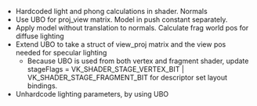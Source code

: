 - Hardcoded light and phong calculations in shader. Normals
- Use UBO for proj_view matrix. Model in push constant separately.
- Apply model without translation to normals. Calculate frag world pos for diffuse lighting
- Extend UBO to take a struct of view_proj matrix and the view pos needed for specular lighting
    - Because UBO is used from both vertex and fragment shader, update stageFlags = VK_SHADER_STAGE_VERTEX_BIT | VK_SHADER_STAGE_FRAGMENT_BIT for descriptor set layout bindings.
- Unhardcode lighting parameters, by using UBO